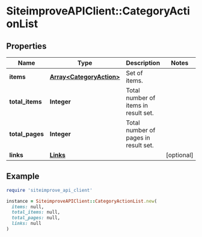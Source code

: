 # SiteimproveAPIClient::CategoryActionList

## Properties

| Name | Type | Description | Notes |
| ---- | ---- | ----------- | ----- |
| **items** | [**Array&lt;CategoryAction&gt;**](CategoryAction.md) | Set of items. |  |
| **total_items** | **Integer** | Total number of items in result set. |  |
| **total_pages** | **Integer** | Total number of pages in result set. |  |
| **links** | [**Links**](Links.md) |  | [optional] |

## Example

```ruby
require 'siteimprove_api_client'

instance = SiteimproveAPIClient::CategoryActionList.new(
  items: null,
  total_items: null,
  total_pages: null,
  links: null
)
```

